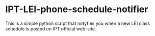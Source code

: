 # IPT-LEI-phone-schedule-notifier

This is a simple python script that notyfies you when a new LEI class schedule is posted on IPT official web-site.
